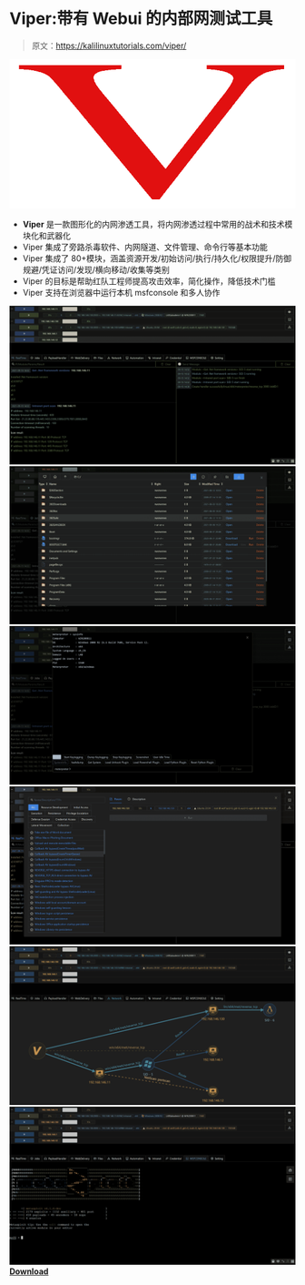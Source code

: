 # Viper:带有 Webui 的内部网测试工具

> 原文：<https://kalilinuxtutorials.com/viper/>

[![](img//fad31ba6ee01d52420ac6cb416a7807d.png)](https://blogger.googleusercontent.com/img/a/AVvXsEiFBskgJR8-5oLsPpFKKFbmvAbTJFbRfwMh6Zp_Ju5ENk0DNU319VuVsIQ58A1LabYGecMkV9Qyy-iRaUzaKKjfzuk0X-ZXUI9gs8_-bwhxFnKByTMNpW-ZmZBY5AYS3s4vROdBMFG6BzHfdIk9sws5StBZUhBmuxE-A68Z4XXG_8SdeJLcyRa_Znrs=s728)

*   **Viper** 是一款图形化的内网渗透工具，将内网渗透过程中常用的战术和技术模块化和武器化
*   Viper 集成了旁路杀毒软件、内网隧道、文件管理、命令行等基本功能
*   Viper 集成了 80+模块，涵盖资源开发/初始访问/执行/持久化/权限提升/防御规避/凭证访问/发现/横向移动/收集等类别
*   Viper 的目标是帮助红队工程师提高攻击效率，简化操作，降低技术门槛
*   Viper 支持在浏览器中运行本机 msfconsole 和多人协作

![](img//cd54c1275e31e0db5f6bee7b4a618d2c.png)![](img//38801efcc7d3fb75ff4b8b00717ea264.png)![](img//92fd81377eee64800f2f7a4662eed21e.png)![](img//e02ab7abab56eba90edc6e677f5cfc96.png)![](img//c1687d12086cee4080c6067c5e9d29bc.png)![](img//aefa74af620daa8eafade2bc3a773669.png)[**Download**](https://github.com/FunnyWolf/Viper)
